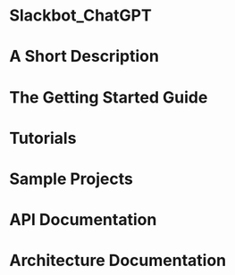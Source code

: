 # Slackbot_ChatGPT

# A Short Description

# The Getting Started Guide

# Tutorials

# Sample Projects

# API Documentation

# Architecture Documentation
